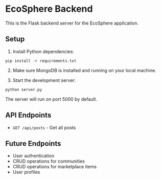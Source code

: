 
# EcoSphere Backend

This is the Flask backend server for the EcoSphere application.

## Setup

1. Install Python dependencies:
```
pip install -r requirements.txt
```

2. Make sure MongoDB is installed and running on your local machine.

3. Start the development server:
```
python server.py
```

The server will run on port 5000 by default.

## API Endpoints

- `GET /api/posts` - Get all posts

## Future Endpoints

- User authentication
- CRUD operations for communities
- CRUD operations for marketplace items
- User profiles

